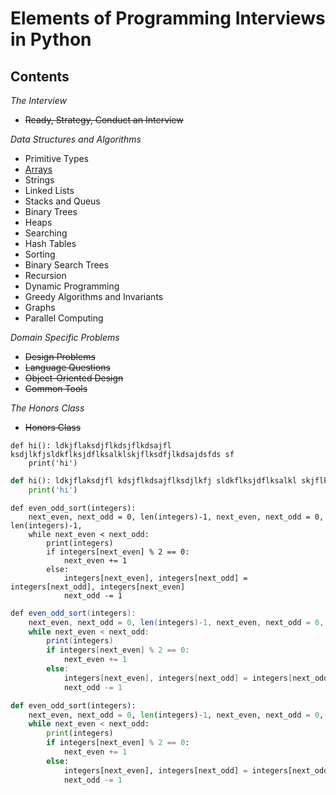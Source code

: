 # Elements of Programming Interviews in Python

## Contents

_The Interview_
* ~~Ready, Strategy, Conduct an Interview~~

_Data Structures and Algorithms_ 
* Primitive Types
* [Arrays](https://github.com/gritmind/review/blob/master/code/book/interview_py/notes/arrays.md)
* Strings
* Linked Lists
* Stacks and Queus
* Binary Trees
* Heaps
* Searching
* Hash Tables
* Sorting
* Binary Search Trees
* Recursion
* Dynamic Programming
* Greedy Algorithms and Invariants
* Graphs
* Parallel Computing

_Domain Specific Problems_ 
* ~~Design Problems~~
* ~~Language Questions~~
* ~~Object-Oriented Design~~
* ~~Common Tools~~

_The Honors Class_
* ~~Honors Class~~



~~~~~~{.python}
def hi(): ldkjflaksdjflkdsjflkdsajfl  ksdjlkfjsldkflksjdflksalklskjflksdfjlkdsajdsfds sf
    print('hi')
~~~~~~


```python
def hi(): ldkjflaksdjfl kdsjflkdsajflksdjlkfj sldkflksjdflksalkl skjflksdfjlkdsajdsfds sf
    print('hi')
```

```
def even_odd_sort(integers):
    next_even, next_odd = 0, len(integers)-1, next_even, next_odd = 0, len(integers)-1, 
    while next_even < next_odd:
        print(integers)
        if integers[next_even] % 2 == 0:
            next_even += 1
        else:
            integers[next_even], integers[next_odd] = integers[next_odd], integers[next_even]
            next_odd -= 1    
```

```java
def even_odd_sort(integers):
    next_even, next_odd = 0, len(integers)-1, next_even, next_odd = 0, len(integers)-1, 
    while next_even < next_odd:
        print(integers)
        if integers[next_even] % 2 == 0:
            next_even += 1
        else:
            integers[next_even], integers[next_odd] = integers[next_odd], integers[next_even]
            next_odd -= 1    
```

``` python
def even_odd_sort(integers):
    next_even, next_odd = 0, len(integers)-1, next_even, next_odd = 0, len(integers)-1, 
    while next_even < next_odd:
        print(integers)
        if integers[next_even] % 2 == 0:
            next_even += 1
        else:
            integers[next_even], integers[next_odd] = integers[next_odd], integers[next_even]
            next_odd -= 1    
```
